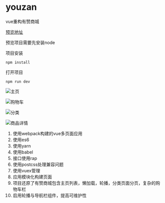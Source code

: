# youzan
vue重构有赞商城

[预览地址](http://www.91dcj.cn)

预览项目需要先安装node

项目安装
```
npm install
```

打开项目
```
npm run dev
```
![主页](https://ws1.sinaimg.cn/large/006tKfTcgy1flhtezdoxmj30af0ijdgo.jpg)

![购物车](https://ws1.sinaimg.cn/large/006tKfTcgy1flhtepk432j30ah0ig3zm.jpg)

![分类](https://ws4.sinaimg.cn/large/006tKfTcgy1flhtewrqt2j30ak0ik0tz.jpg)

![商品详情](https://ws3.sinaimg.cn/large/006tKfTcgy1flhtfifqyaj30ah0ijwf4.jpg)

1. 使用webpack构建的vue多页面应用
2. 使用es6
3. 使用yarn
4. 使用babel
5. 接口使用rap
6. 使用postcss处理兼容问题
7. 使用vuex管理
8. 应用模块化构建页面
9. 项目还原了有赞商城包含主页列表，懒加载，轮播，分类页面分页，复杂的购物车栏
10. 启用轮播与导航栏组件，提高可维护性

